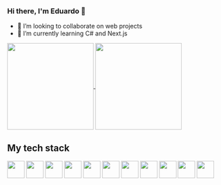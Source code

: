 ### Hi there, I'm Eduardo 👋

- 👯 I’m looking to collaborate on web projects
- 🌱 I’m currently learning C# and Next.js

<div>
  <a href="https://github.com/anuraghazra/github-readme-stats">
  <img height=200 align="center" src="https://github-readme-stats.vercel.app/api?username=edumaia85&theme=radical" />
</a>
<a href="https://github.com/anuraghazra/convoychat">
  <img height=200 align="center" src="https://github-readme-stats.vercel.app/api/top-langs?username=edumaia85&layout=compact&langs_count=8&card_width=320&theme=radical" />
</a>
</div>

## My tech stack
<code><img src="https://cdn.jsdelivr.net/gh/devicons/devicon@latest/icons/html5/html5-original.svg" height="40" width="40" /></code>
<code><img src="https://cdn.jsdelivr.net/gh/devicons/devicon@latest/icons/css3/css3-original.svg" height="40" width="40" /></code>
<code><img src="https://cdn.jsdelivr.net/gh/devicons/devicon@latest/icons/javascript/javascript-original.svg" height="40" width="40" /></code>
<code><img src="https://cdn.jsdelivr.net/gh/devicons/devicon@latest/icons/typescript/typescript-original.svg" height="40" width="40" /></code>
<code><img src="https://cdn.jsdelivr.net/gh/devicons/devicon@latest/icons/react/react-original.svg" height="40" width="40" /></code>
<code><img src="https://cdn.jsdelivr.net/gh/devicons/devicon@latest/icons/nodejs/nodejs-original.svg" height="40" width="40" /></code>
<code><img src="https://cdn.jsdelivr.net/gh/devicons/devicon@latest/icons/csharp/csharp-original.svg" height="40" width="40" /></code>
<code><img src="https://cdn.jsdelivr.net/gh/devicons/devicon@latest/icons/dotnetcore/dotnetcore-original.svg" height="40" width="40" /></code>
<code><img src="https://cdn.jsdelivr.net/gh/devicons/devicon@latest/icons/mysql/mysql-original.svg" height="40" width="40" /></code>
<code><img src="https://cdn.jsdelivr.net/gh/devicons/devicon@latest/icons/vscode/vscode-original.svg" height="40" width="40" /></code>
<code><img src="https://cdn.jsdelivr.net/gh/devicons/devicon@latest/icons/visualstudio/visualstudio-original.svg" height="40" width="40" /></code>
          
